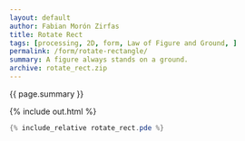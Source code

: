```yaml
---
layout: default
author: Fabian Morón Zirfas
title: Rotate Rect
tags: [processing, 2D, form, Law of Figure and Ground, ]
permalink: /form/rotate-rectangle/
summary: A figure always stands on a ground.
archive: rotate_rect.zip
---
```


<div class="hero">{{ page.summary }}</div>

<!-- more -->

{% include out.html %}

```java
{% include_relative rotate_rect.pde %}
```


